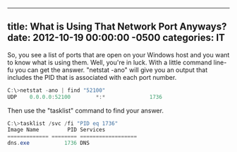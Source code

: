 ﻿---

title:  What is Using That Network Port Anyways?
date:   2012-10-19 00:00:00 -0500
categories: IT
---






So, you see a list of ports that are open on your Windows host and you want to know what is using them.
Well, you're in luck. With a little command line-fu you can get the answer.
"netstat -ano" will give you an output that includes the PID that is associated with each port number.
```powershell
C:\>netstat -ano | find "52100"
UDP    0.0.0.0:52100        *:*              1736
```
Then use the "tasklist" command to find your answer.
```powershell
C:\>tasklist /svc /fi "PID eq 1736"
Image Name         PID Services
============= ======== ==================
dns.exe           1736 DNS
```


